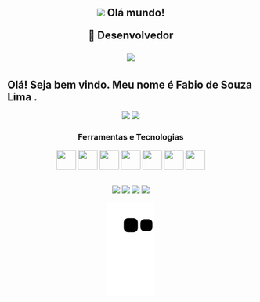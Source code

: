 <h2 align="center"><img src="https://media.giphy.com/media/hvRJCLFzcasrR4ia7z/giphy.gif" width="50"> Olá mundo!

  🔭 Desenvolvedor
<!--
**fabio-de-souza-lima/fabio-de-souza-lima** is a ✨ _special_ ✨ repository because its `README.md` (this file) appears on your GitHub profile.


Here are some ideas to get you started:

- 
- 🌱 I’m currently learning ...
- 👯 I’m looking to collaborate on ...
- 🤔 I’m looking for help with ...
- 💬 Contate-me no email:lima-f@hotmail.com
- 📫 How to reach me: ...
- 😄 Pronouns: ...
- ⚡ Fun fact: ...
-->
  <p align="center">
  <img src="https://media.giphy.com/media/bGgsc5mWoryfgKBx1u/giphy.gif" width="250">
  

## Olá! Seja bem vindo. Meu nome é Fabio de Souza Lima  .
<div align="center">
  <a "https://github.com/fabio-de-souza-lima">
  <img height="180em" src="https://github-readme-stats.vercel.app/api?username=fabio-de-souza-lima&show_icons=true&theme=dark&include_all_commits=true&count_private=true"/>
  <img height="180em" src="https://github-readme-stats.vercel.app/api/top-langs/?username=fabio-de-souza-lima&layout=compact&langs_count=7&theme=dark"/>
    
    

  <h3>Ferramentas e Tecnologias</h3>
<div> 
<img src="https://cdn.jsdelivr.net/gh/devicons/devicon/icons/javascript/javascript-original.svg" width="40" height="40"/> 
<img src="https://cdn.jsdelivr.net/gh/devicons/devicon/icons/bootstrap/bootstrap-original.svg" width="40" height="40"/>          
<img src="https://cdn.jsdelivr.net/gh/devicons/devicon/icons/css3/css3-original-wordmark.svg" width="40" height="40"/>       
<img src="https://cdn.jsdelivr.net/gh/devicons/devicon/icons/html5/html5-original-wordmark.svg" width="40" height="40" />
<img src="https://cdn.jsdelivr.net/gh/devicons/devicon/icons/github/github-original.svg" width="40" height="40"/>
<img src="https://cdn.jsdelivr.net/gh/devicons/devicon/icons/git/git-original.svg" width="40" height="40"/>
<img src="https://cdn.jsdelivr.net/gh/devicons/devicon/icons/nodejs/nodejs-original-wordmark.svg" width="40" height="40"/> 
<div/>
  
  ##
 
<div> 
  <a href="https://fabio-de-souza-lima.github.io/profissional/"><img src="https://img.shields.io/badge/Acesse meu Site-FF0000?style=for-the-badge&logo=&logoColor=white" target="_blank"></a>
 <a href="https://www.facebook.com/Fabio-Souza-112943001385526/"><img src="https://img.shields.io/badge/-Facebook-%23333?style=for-the-badge&logo=Facebook&logoColor=white" target="_blank"></a> 
  <a href="https://www.linkedin.com/feed/?trk=BR-SEM_google-adwords_Jordan-brand-sign-up" target="_blank"><img src="https://img.shields.io/badge/-LinkedIn-%230077B5?style=for-the-badge&logo=linkedin&logoColor=white" target="_blank"></a> 
  <a href="https://lima-f@hotmail.com/"><img src="https://img.shields.io/badge/-Hotmail-%23333?style=for-the-badge&logo=Hotmail.com&logoColor=white" target="_blank"></a>
 
  ![Snake animation](https://github.com/rafaballerini/rafaballerini/blob/output/github-contribution-grid-snake.svg)
 
</div>
